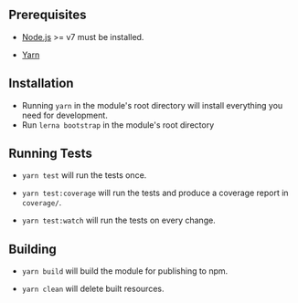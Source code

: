 ## Prerequisites

- [Node.js](http://nodejs.org/) >= v7 must be installed.

- [Yarn](https://yarnpkg.com/en/docs/install)

## Installation

- Running `yarn` in the module's root directory will install everything you need for development.
- Run `lerna bootstrap` in the module's root directory

## Running Tests

- `yarn test` will run the tests once.

- `yarn test:coverage` will run the tests and produce a coverage report in `coverage/`.

- `yarn test:watch` will run the tests on every change.

## Building

- `yarn build` will build the module for publishing to npm.

- `yarn clean` will delete built resources.
